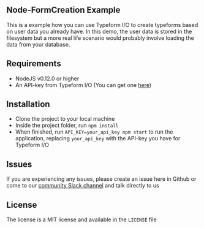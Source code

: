 ## Node-FormCreation Example

This is a example how you can use Typeform I/O to create typeforms based on
user data you already have. In this demo, the user data is stored in the filesystem
but a more real life scenario would probably involve loading the data from your
database.



## Requirements

* NodeJS v0.12.0 or higher
* An API-key from Typeform I/O (You can get one [here](http://docs.typeform.io/v0.1/page/signup))


## Installation

* Clone the project to your local machine
* Inside the project folder, run `npm install`
* When finished, run `API_KEY=your_api_key npm start` to run the application, replacing `your_api_key` with the API-key you have for Typeform I/O

## Issues

If you are experiencing any issues, please create an issue here in Github or
come to our [community Slack channel](http://docs.typeform.io/v0.1/page/slack-invite) and talk directly to us

## License

The license is a MIT license and available in the `LICENSE` file
